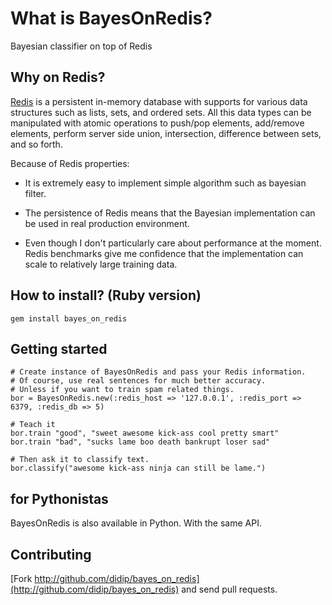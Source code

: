 # What is BayesOnRedis?

Bayesian classifier on top of Redis

## Why on Redis?

[Redis](http://code.google.com/p/redis) is a persistent in-memory database with supports for various data structures such as lists, sets, and ordered sets.
All this data types can be manipulated with atomic operations to push/pop elements, add/remove elements, perform server side union, intersection, difference between sets, and so forth.

Because of Redis properties:

 * It is extremely easy to implement simple algorithm such as bayesian filter.

 * The persistence of Redis means that the Bayesian implementation can be used in real production environment.

 * Even though I don't particularly care about performance at the moment. Redis benchmarks give me confidence that the implementation can scale to relatively large training data.

## How to install? (Ruby version)

    gem install bayes_on_redis

## Getting started

    # Create instance of BayesOnRedis and pass your Redis information.
    # Of course, use real sentences for much better accuracy.
    # Unless if you want to train spam related things.
    bor = BayesOnRedis.new(:redis_host => '127.0.0.1', :redis_port => 6379, :redis_db => 5)

    # Teach it
    bor.train "good", "sweet awesome kick-ass cool pretty smart"
    bor.train "bad", "sucks lame boo death bankrupt loser sad"

    # Then ask it to classify text.
    bor.classify("awesome kick-ass ninja can still be lame.")

## for Pythonistas

BayesOnRedis is also available in Python. With the same API.

## Contributing

[Fork http://github.com/didip/bayes_on_redis](http://github.com/didip/bayes_on_redis) and send pull requests.
